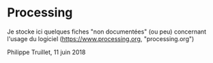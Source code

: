 # Processing

Je stocke ici quelques fiches "non documentées" (ou peu) concernant l'usage du logiciel (https://www.processing.org, "processing.org")



Philippe Truillet, 11 juin 2018
